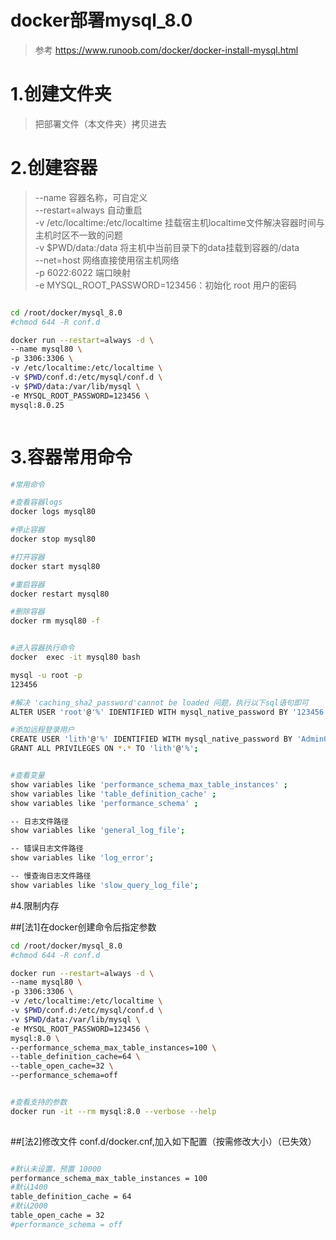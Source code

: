 # docker部署mysql_8.0
> 参考 https://www.runoob.com/docker/docker-install-mysql.html


# 1.创建文件夹
> 把部署文件（本文件夹）拷贝进去


# 2.创建容器
> --name 容器名称，可自定义  
> --restart=always 自动重启  
> -v /etc/localtime:/etc/localtime 挂载宿主机localtime文件解决容器时间与主机时区不一致的问题  
> -v $PWD/data:/data 将主机中当前目录下的data挂载到容器的/data  
> --net=host 网络直接使用宿主机网络  
> -p 6022:6022 端口映射  
> -e MYSQL_ROOT_PASSWORD=123456：初始化 root 用户的密码

``` bash

cd /root/docker/mysql_8.0
#chmod 644 -R conf.d

docker run --restart=always -d \
--name mysql80 \
-p 3306:3306 \
-v /etc/localtime:/etc/localtime \
-v $PWD/conf.d:/etc/mysql/conf.d \
-v $PWD/data:/var/lib/mysql \
-e MYSQL_ROOT_PASSWORD=123456 \
mysql:8.0.25



```


# 3.容器常用命令

``` bash
#常用命令

#查看容器logs
docker logs mysql80

#停止容器
docker stop mysql80

#打开容器
docker start mysql80

#重启容器
docker restart mysql80

#删除容器
docker rm mysql80 -f


#进入容器执行命令
docker  exec -it mysql80 bash

mysql -u root -p
123456

#解决 'caching_sha2_password'cannot be loaded 问题，执行以下sql语句即可
ALTER USER 'root'@'%' IDENTIFIED WITH mysql_native_password BY '123456'

#添加远程登录用户
CREATE USER 'lith'@'%' IDENTIFIED WITH mysql_native_password BY 'Admin0123';
GRANT ALL PRIVILEGES ON *.* TO 'lith'@'%';


#查看变量
show variables like 'performance_schema_max_table_instances' ;
show variables like 'table_definition_cache' ;
show variables like 'performance_schema' ;

-- 日志文件路径
show variables like 'general_log_file';

-- 错误日志文件路径
show variables like 'log_error';

-- 慢查询日志文件路径
show variables like 'slow_query_log_file';

```




 
#4.限制内存

##[法1]在docker创建命令后指定参数

``` bash
cd /root/docker/mysql_8.0
#chmod 644 -R conf.d

docker run --restart=always -d \
--name mysql80 \
-p 3306:3306 \
-v /etc/localtime:/etc/localtime \
-v $PWD/conf.d:/etc/mysql/conf.d \
-v $PWD/data:/var/lib/mysql \
-e MYSQL_ROOT_PASSWORD=123456 \
mysql:8.0 \
--performance_schema_max_table_instances=100 \
--table_definition_cache=64 \
--table_open_cache=32 \
--performance_schema=off


#查看支持的参数
docker run -it --rm mysql:8.0 --verbose --help
 
```



##[法2]修改文件 conf.d/docker.cnf,加入如下配置（按需修改大小）（已失效）
``` bash

#默认未设置，预置 10000 
performance_schema_max_table_instances = 100
#默认1400
table_definition_cache = 64
#默认2000
table_open_cache = 32
#performance_schema = off

 
```

